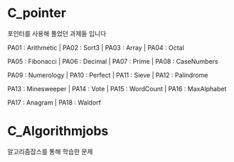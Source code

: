 # C_pointer

포인터를 사용해 풀었던 과제들 입니다

PA01 : Arithmetic  |   PA02 : Sort3   |   PA03 : Array   |   PA04 : Octal

PA05 : Fibonacci   |   PA06 : Decimal   |   PA07 : Prime   |   PA08 : CaseNumbers

PA09 : Numerology   |   PA10 : Perfect   |   PA11 : Sieve   |   PA12 : Palindrome

PA13 : Minesweeper   |   PA14 : Vote   |   PA15 : WordCount   |   PA16 : MaxAlphabet

PA17 : Anagram   |   PA18 : Waldorf

# C_Algorithmjobs

알고리즘잡스를 통해 학습한 문제
